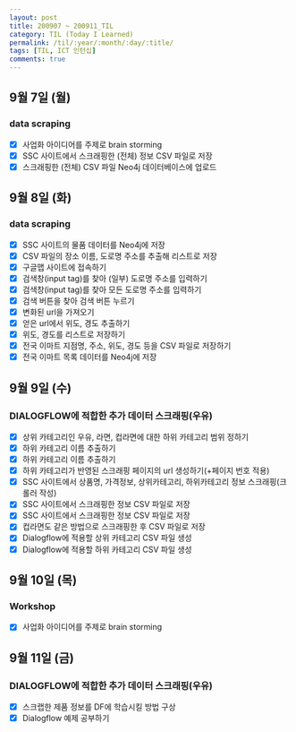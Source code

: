 ```yaml
---
layout: post
title: 200907 ~ 200911_TIL
category: TIL (Today I Learned)
permalink: /til/:year/:month/:day/:title/
tags: [TIL, ICT 인턴십]
comments: true
---
```

## 9월 7일 (월)
### data scraping
- [X] 사업화 아이디어를 주제로 brain storming
- [X] SSC 사이트에서 스크래핑한 (전체) 정보 CSV 파일로 저장
- [X] 스크래핑한 (전체) CSV 파일 Neo4j 데이터베이스에 업로드

## 9월 8일 (화)
### data scraping
- [X] SSC 사이트의 물품 데이터를 Neo4j에 저장
- [X] CSV 파일의 장소 이름, 도로명 주소를 추출해 리스트로 저장
- [X] 구글맵 사이트에 접속하기
- [X] 검색창(input tag)를 찾아 (일부) 도로명 주소를 입력하기
- [X] 검색창(input tag)를 찾아 모든 도로명 주소를 입력하기
- [X] 검색 버튼을 찾아 검색 버튼 누르기
- [X] 변화된 url을 가져오기
- [X] 얻은 url에서 위도, 경도 추출하기
- [X] 위도, 경도를 리스트로 저장하기
- [X] 전국 이마트 지점명, 주소, 위도, 경도 등을 CSV 파일로 저장하기
- [X] 전국 이마트 목록 데이터를 Neo4j에 저장

## 9월 9일 (수)
### DIALOGFLOW에 적합한 추가 데이터 스크래핑(우유)
- [X] 상위 카테고리인 우유, 라면, 컵라면에 대한 하위 카테고리 범위 정하기
- [X] 하위 카테고리 이름 추출하기
- [X] 하위 카테고리 이름 추출하기
- [X] 하위 카테고리가 반영된 스크래핑 페이지의 url 생성하기(+페이지 번호 적용)
- [X] SSC 사이트에서 상품명, 가격정보, 상위카테고리, 하위카테고리 정보 스크래핑(크롤러 작성)
- [X] SSC 사이트에서 스크래핑한 정보 CSV 파일로 저장
- [X] SSC 사이트에서 스크래핑한 정보 CSV 파일로 저장
- [X] 컵라면도 같은 방법으로 스크래핑한 후 CSV 파일로 저장
- [X] Dialogflow에 적용할 상위 카테고리 CSV 파일 생성
- [X] Dialogflow에 적용할 하위 카테고리 CSV 파일 생성

## 9월 10일 (목)
### Workshop
- [X] 사업화 아이디어를 주제로 brain storming

## 9월 11일 (금)
### DIALOGFLOW에 적합한 추가 데이터 스크래핑(우유)
- [X] 스크랩한 제품 정보를 DF에 학습시킬 방법 구상
- [X] Dialogflow 예제 공부하기
